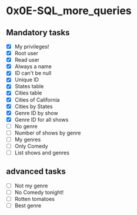 # 0x0E-SQL\_more\_queries

## Mandatory tasks
- [x] My privileges!
- [x] Root user
- [x] Read user
- [x] Always a name
- [x] ID can't be null
- [x] Unique ID
- [x] States table
- [x] Cities table
- [x] Cities of California
- [x] Cities by States
- [x] Genre ID by show
- [x] Genre ID for all shows
- [ ] No genre
- [ ] Number of shows by genre
- [ ] My genres
- [ ] Only Comedy
- [ ] List shows and genres
## advanced tasks
- [ ] Not my genre
- [ ] No Comedy tonight!
- [ ] Rotten tomatoes
- [ ] Best genre
